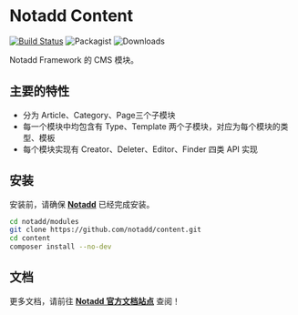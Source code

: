 # Notadd Content

[![Build Status](https://travis-ci.org/notadd/content.svg?branch=master)](https://travis-ci.org/notadd/content)
![Packagist](https://img.shields.io/packagist/v/notadd/content.svg) 
![Downloads](https://img.shields.io/packagist/dt/notadd/content.svg)

Notadd Framework 的 CMS 模块。

## 主要的特性

* 分为 Article、Category、Page三个子模块
* 每一个模块中均包含有 Type、Template 两个子模块，对应为每个模块的类型、模板
* 每个模块实现有 Creator、Deleter、Editor、Finder 四类 API 实现

## 安装

安装前，请确保 **[Notadd](https://github.com/notadd/notadd)** 已经完成安装。

```bash
cd notadd/modules
git clone https://github.com/notadd/content.git
cd content
composer install --no-dev
```

## 文档

更多文档，请前往 **[Notadd 官方文档站点](https://docs.notadd.com)** 查阅！
